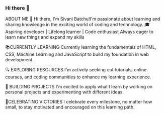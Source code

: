 ### Hi there 👋

<!--
**Sivani-4/Sivani-4** is a ✨ _special_ ✨ repository because its `README.md` (this file) appears on your GitHub profile.

Here are some ideas to get you started:

- 🔭 I’m currently working on ...
- 🌱 I’m currently learning ...
- 👯 I’m looking to collaborate on ...
- 🤔 I’m looking for help with ...
- 💬 Ask me about ...
- 📫 How to reach me: ...
- 😄 Pronouns: ...
- ⚡ Fun fact: ...
-->
ABOUT ME
 🌟 Hi there, I'm Sivani Batchu!I'm passionate about learning and sharing knowledge in the exciting world of coding and technology.
 🎓 Aspiring developer | Lifelong learner | Code enthusiast
    Always eager to learn new things and expand my skills

📚CURRENTLY LEARNING
   Currently learning the fundamentals of HTML, CSS, Machine Learning and JavaScript to build my foundation in web development.

🔍 EXPLORING RESOURCES
    I'm actively seeking out tutorials, online courses, and coding communities to enhance my learning experience.

🚀 BUILDING PROJECTS
  I'm excited to apply what I learn by working on personal projects and experimenting with different ideas.

🌟CELEBRATING VICTORIES
  I celebrate every milestone, no matter how small, to stay motivated and encouraged on this learning path.
